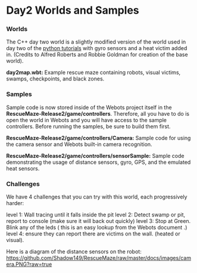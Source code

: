 # Day2 Worlds and Samples

### Worlds

The C++ day two world is a slightly modified version of the world used in day two of the [python tutorials](https://github.com/Shadow149/RescueMaze/wiki/Tutorial-2:-Sensing-&-Victim-Detection) with gyro sensors and a heat victim added in. (Credits to Alfred Roberts and Robbie Goldman for creation of the base world). 

**day2map.wbt:** Example rescue maze containing robots, visual victims, swamps, checkpoints, and black zones.

### Samples

Sample code is now stored inside of the Webots project itself in the **RescueMaze-Release2/game/controllers**. Therefore, all you have to do is open the world in Webots and you will have access to the sample controllers. Before running the samples, be sure to build them first.

**RescueMaze-Release2/game/controllers/Camera:** Sample code for using the camera sensor and Webots built-in camera recognition.

**RescueMaze-Release2/game/controllers/sensorSample:** Sample code demonstrating the usage of distance sensors, gyro, GPS, and the emulated heat sensors.

### Challenges

We have 4 challenges that you can try with this world, each progressively harder:

level 1: Wall tracing until it falls inside the pit
level 2: Detect swamp or pit, report to console  (make sure it will back out quickly)
level 3:  Stop at Green.  Blink  any of the leds (  this is an easy lookup from the Webots document .)
level 4: ensure they can report there are victims on the wall. (heated or visual).

Here is a diagram of the distance sensors on the robot: https://github.com/Shadow149/RescueMaze/raw/master/docs/images/camera.PNG?raw=true
